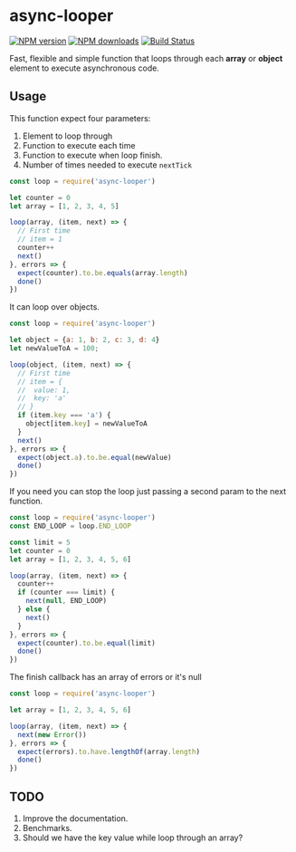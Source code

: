 # async-looper

[![NPM version][npm-badge]](https://www.npmjs.com/package/async-looper)
[![NPM downloads][npm-d-badge]](https://www.npmjs.com/package/async-looper)
[![Build Status][travis-badge]](https://travis-ci.org/Alejinho/async-looper)

Fast, flexible and simple function that loops through 
each **array** or **object** element to execute 
asynchronous code.

## Usage

This function expect four parameters:
1. Element to loop through
2. Function to execute each time
3. Function to execute when loop finish.
4. Number of times needed to execute `nextTick`  

```javascript 1.8
const loop = require('async-looper')

let counter = 0
let array = [1, 2, 3, 4, 5]

loop(array, (item, next) => {
  // First time
  // item = 1
  counter++
  next()
}, errors => {
  expect(counter).to.be.equals(array.length)
  done()
})
```

It can loop over objects.

```javascript 1.8
const loop = require('async-looper')

let object = {a: 1, b: 2, c: 3, d: 4}
let newValueToA = 100;

loop(object, (item, next) => {
  // First time
  // item = {
  //  value: 1,
  //  key: 'a'
  // }
  if (item.key === 'a') {
    object[item.key] = newValueToA
  }
  next()
}, errors => {
  expect(object.a).to.be.equal(newValue)
  done()
})
```

If you need you can stop the loop just passing
a second param to the next function.

```javascript 1.8
const loop = require('async-looper')
const END_LOOP = loop.END_LOOP

const limit = 5
let counter = 0
let array = [1, 2, 3, 4, 5, 6]

loop(array, (item, next) => {
  counter++
  if (counter === limit) {
    next(null, END_LOOP)
  } else {
    next()
  }
}, errors => {
  expect(counter).to.be.equal(limit)
  done()
})
```

The finish callback has an array of errors or 
it's null

```javascript 1.8
const loop = require('async-looper')

let array = [1, 2, 3, 4, 5, 6]

loop(array, (item, next) => {
  next(new Error())
}, errors => {
  expect(errors).to.have.lengthOf(array.length)
  done()
})
```

## TODO
1. Improve the documentation.
2. Benchmarks.
3. Should we have the key value while loop through 
an array?

[npm-badge]: https://img.shields.io/npm/v/async-looper.svg
[npm-d-badge]: https://img.shields.io/npm/dt/async-looper.svg
[travis-badge]: https://img.shields.io/travis/Alejinho/async-looper.svg
